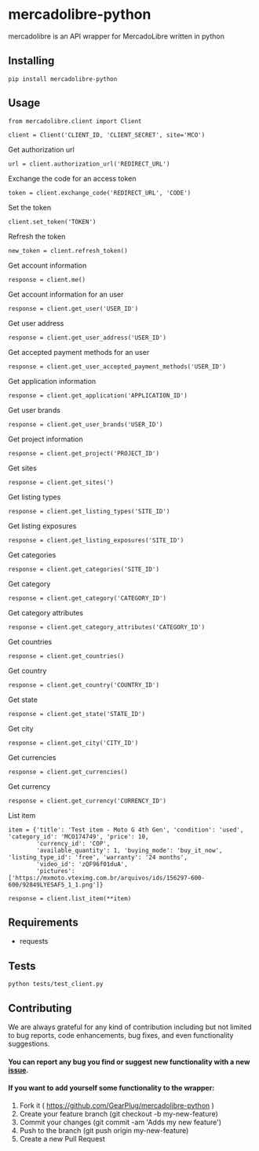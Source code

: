 # mercadolibre-python

mercadolibre is an API wrapper for MercadoLibre written in python

## Installing
```
pip install mercadolibre-python
```

## Usage
```
from mercadolibre.client import Client

client = Client('CLIENT_ID, 'CLIENT_SECRET', site='MCO')
```

Get authorization url
```
url = client.authorization_url('REDIRECT_URL')
```

Exchange the code for an access token
```
token = client.exchange_code('REDIRECT_URL', 'CODE')
```

Set the token
```
client.set_token('TOKEN')
```

Refresh the token
```
new_token = client.refresh_token()
```

Get account information
```
response = client.me()
```

Get account information for an user
```
response = client.get_user('USER_ID')
```

Get user address
```
response = client.get_user_address('USER_ID')
```

Get accepted payment methods for an user
```
response = client.get_user_accepted_payment_methods('USER_ID')
```

Get application information
```
response = client.get_application('APPLICATION_ID')
```

Get user brands
```
response = client.get_user_brands('USER_ID')
```

Get project information
```
response = client.get_project('PROJECT_ID')
```

Get sites
```
response = client.get_sites(')
```

Get listing types
```
response = client.get_listing_types('SITE_ID')
```

Get listing exposures
```
response = client.get_listing_exposures('SITE_ID')
```

Get categories
```
response = client.get_categories('SITE_ID')
```

Get category
```
response = client.get_category('CATEGORY_ID')
```

Get category attributes
```
response = client.get_category_attributes('CATEGORY_ID')
```

Get countries
```
response = client.get_countries()
```

Get country
```
response = client.get_country('COUNTRY_ID')
```

Get state
```
response = client.get_state('STATE_ID')
```

Get city
```
response = client.get_city('CITY_ID')
```

Get currencies
```
response = client.get_currencies()
```

Get currency
```
response = client.get_currency('CURRENCY_ID')
```

List item
```
item = {'title': 'Test item - Moto G 4th Gen', 'condition': 'used', 'category_id': 'MCO174749', 'price': 10,
        'currency_id': 'COP',
        'available_quantity': 1, 'buying_mode': 'buy_it_now', 'listing_type_id': 'free', 'warranty': '24 months',
        'video_id': 'zQF96f01duA',
        'pictures': ['https://mxmoto.vteximg.com.br/arquivos/ids/156297-600-600/92849LYESAF5_1_1.png']}

response = client.list_item(**item)
```

## Requirements
- requests

## Tests
```
python tests/test_client.py
```

## Contributing
We are always grateful for any kind of contribution including but not limited to bug reports, code enhancements, bug fixes, and even functionality suggestions.
#### You can report any bug you find or suggest new functionality with a new [issue](https://github.com/GearPlug/mercadolibre-python/issues).
#### If you want to add yourself some functionality to the wrapper:
1. Fork it ( https://github.com/GearPlug/mercadolibre-python )
2. Create your feature branch (git checkout -b my-new-feature)
3. Commit your changes (git commit -am 'Adds my new feature')
4. Push to the branch (git push origin my-new-feature)
5. Create a new Pull Request
